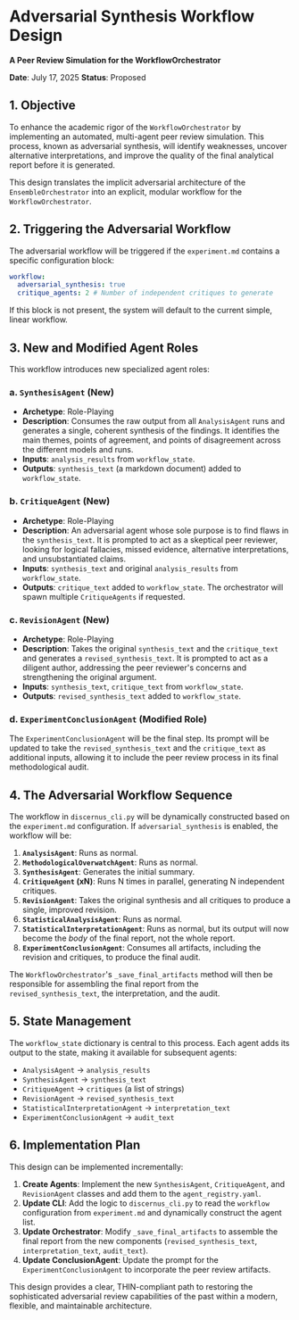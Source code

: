 # Adversarial Synthesis Workflow Design
**A Peer Review Simulation for the WorkflowOrchestrator**

**Date**: July 17, 2025
**Status**: Proposed

## 1. Objective

To enhance the academic rigor of the `WorkflowOrchestrator` by implementing an automated, multi-agent peer review simulation. This process, known as adversarial synthesis, will identify weaknesses, uncover alternative interpretations, and improve the quality of the final analytical report before it is generated.

This design translates the implicit adversarial architecture of the `EnsembleOrchestrator` into an explicit, modular workflow for the `WorkflowOrchestrator`.

## 2. Triggering the Adversarial Workflow

The adversarial workflow will be triggered if the `experiment.md` contains a specific configuration block:

```yaml
workflow:
  adversarial_synthesis: true
  critique_agents: 2 # Number of independent critiques to generate
```

If this block is not present, the system will default to the current simple, linear workflow.

## 3. New and Modified Agent Roles

This workflow introduces new specialized agent roles:

### a. `SynthesisAgent` (New)
- **Archetype**: Role-Playing
- **Description**: Consumes the raw output from all `AnalysisAgent` runs and generates a single, coherent synthesis of the findings. It identifies the main themes, points of agreement, and points of disagreement across the different models and runs.
- **Inputs**: `analysis_results` from `workflow_state`.
- **Outputs**: `synthesis_text` (a markdown document) added to `workflow_state`.

### b. `CritiqueAgent` (New)
- **Archetype**: Role-Playing
- **Description**: An adversarial agent whose sole purpose is to find flaws in the `synthesis_text`. It is prompted to act as a skeptical peer reviewer, looking for logical fallacies, missed evidence, alternative interpretations, and unsubstantiated claims.
- **Inputs**: `synthesis_text` and original `analysis_results` from `workflow_state`.
- **Outputs**: `critique_text` added to `workflow_state`. The orchestrator will spawn multiple `CritiqueAgents` if requested.

### c. `RevisionAgent` (New)
- **Archetype**: Role-Playing
- **Description**: Takes the original `synthesis_text` and the `critique_text` and generates a `revised_synthesis_text`. It is prompted to act as a diligent author, addressing the peer reviewer's concerns and strengthening the original argument.
- **Inputs**: `synthesis_text`, `critique_text` from `workflow_state`.
- **Outputs**: `revised_synthesis_text` added to `workflow_state`.

### d. `ExperimentConclusionAgent` (Modified Role)
The `ExperimentConclusionAgent` will be the final step. Its prompt will be updated to take the `revised_synthesis_text` and the `critique_text` as additional inputs, allowing it to include the peer review process in its final methodological audit.

## 4. The Adversarial Workflow Sequence

The workflow in `discernus_cli.py` will be dynamically constructed based on the `experiment.md` configuration. If `adversarial_synthesis` is enabled, the workflow will be:

1.  **`AnalysisAgent`**: Runs as normal.
2.  **`MethodologicalOverwatchAgent`**: Runs as normal.
3.  **`SynthesisAgent`**: Generates the initial summary.
4.  **`CritiqueAgent` (xN)**: Runs N times in parallel, generating N independent critiques.
5.  **`RevisionAgent`**: Takes the original synthesis and all critiques to produce a single, improved revision.
6.  **`StatisticalAnalysisAgent`**: Runs as normal.
7.  **`StatisticalInterpretationAgent`**: Runs as normal, but its output will now become the *body* of the final report, not the whole report.
8.  **`ExperimentConclusionAgent`**: Consumes all artifacts, including the revision and critiques, to produce the final audit.

The `WorkflowOrchestrator`'s `_save_final_artifacts` method will then be responsible for assembling the final report from the `revised_synthesis_text`, the interpretation, and the audit.

## 5. State Management

The `workflow_state` dictionary is central to this process. Each agent adds its output to the state, making it available for subsequent agents:

- `AnalysisAgent` -> `analysis_results`
- `SynthesisAgent` -> `synthesis_text`
- `CritiqueAgent` -> `critiques` (a list of strings)
- `RevisionAgent` -> `revised_synthesis_text`
- `StatisticalInterpretationAgent` -> `interpretation_text`
- `ExperimentConclusionAgent` -> `audit_text`

## 6. Implementation Plan

This design can be implemented incrementally:

1.  **Create Agents**: Implement the new `SynthesisAgent`, `CritiqueAgent`, and `RevisionAgent` classes and add them to the `agent_registry.yaml`.
2.  **Update CLI**: Add the logic to `discernus_cli.py` to read the `workflow` configuration from `experiment.md` and dynamically construct the agent list.
3.  **Update Orchestrator**: Modify `_save_final_artifacts` to assemble the final report from the new components (`revised_synthesis_text`, `interpretation_text`, `audit_text`).
4.  **Update ConclusionAgent**: Update the prompt for the `ExperimentConclusionAgent` to incorporate the peer review artifacts.

This design provides a clear, THIN-compliant path to restoring the sophisticated adversarial review capabilities of the past within a modern, flexible, and maintainable architecture. 